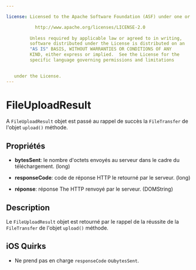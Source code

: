 ```yaml
---

license: Licensed to the Apache Software Foundation (ASF) under one or more contributor license agreements. See the NOTICE file distributed with this work for additional information regarding copyright ownership. The ASF licenses this file to you under the Apache License, Version 2.0 (the "License"); you may not use this file except in compliance with the License. You may obtain a copy of the License at

           http://www.apache.org/licenses/LICENSE-2.0
    
         Unless required by applicable law or agreed to in writing,
         software distributed under the License is distributed on an
         "AS IS" BASIS, WITHOUT WARRANTIES OR CONDITIONS OF ANY
         KIND, either express or implied.  See the License for the
         specific language governing permissions and limitations
    

   under the License.
---
```


# FileUploadResult

A `FileUploadResult` objet est passé au rappel de succès la `FileTransfer` de l'objet `upload()` méthode.

## Propriétés

*   **bytesSent**: le nombre d'octets envoyés au serveur dans le cadre du téléchargement. (long)

*   **responseCode**: code de réponse HTTP le retourné par le serveur. (long)

*   **réponse**: réponse The HTTP renvoyé par le serveur. (DOMString)

## Description

Le `FileUploadResult` objet est retourné par le rappel de la réussite de la `FileTransfer` de l'objet `upload()` méthode.

## iOS Quirks

*   Ne prend pas en charge `responseCode` ou`bytesSent`.